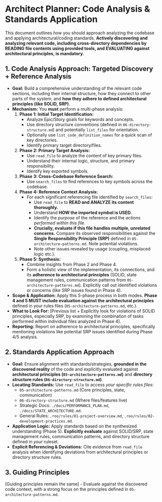 # Architect Planner: Code Analysis & Standards Application

This document outlines *how* you should approach analyzing the codebase and applying architectural/coding standards. **Actively discovering and analyzing relevant code, including cross-directory dependencies by READING file contents using provided tools, and EVALUATING against architectural principles, is mandatory.**

## 1. Code Analysis Approach: Targeted Discovery + Reference Analysis

*   **Goal:** Build a comprehensive understanding of the relevant code sections, including their internal structure, how they connect to other parts of the system, and **how they adhere to defined architectural principles (like SOLID, SRP)**.
*   **Mechanism:** You **must** perform a multi-phase analysis:
    1.  **Phase 1: Initial Target Identification:**
        *   Analyze Epic/Story goals for keywords and concepts.
        *   Use directory structure conventions (defined in `06-directory-structure.md`) and potentially `list_files` for orientation.
        *   Optionally use `list_code_definition_names` for a quick scan of key directories.
        *   Identify primary target directory/files.
    2.  **Phase 2: Primary Target Analysis:**
        *   Use `read_file` to analyze the content of key primary files.
        *   Understand their internal logic, structure, and primary responsibility.
        *   Identify key exported symbols.
    3.  **Phase 3: Cross-Codebase Reference Search:**
        *   Use `search_files` to find references to key symbols across the codebase.
    4.  **Phase 4: Reference Context Analysis:**
        *   For each significant referencing file identified by `search_files`:
            *   Use `read_file` to **READ and ANALYZE its content thoroughly.**
            *   Understand **HOW the imported symbol is USED.**
            *   Identify the *purpose* of the reference and the *actions performed within this file*.
            *   **Crucially, evaluate if this file handles multiple, unrelated concerns.** Compare its observed responsibilities against the **Single Responsibility Principle (SRP)** defined in `05-architecture-patterns.md`. Note potential violations.
            *   Note other issues revealed by usage (coupling, misplaced logic etc.).
    5.  **Phase 5: Synthesis:**
        *   Combine insights from Phase 2 and Phase 4.
        *   Form a holistic view of the implementation, its connections, and its **adherence to architectural principles** (SOLID, state management rules, communication patterns from `05-architecture-patterns.md`). Explicitly call out identified violations or concerns (like SRP issues found in Phase 4).
*   **Scope & Application:** Apply this 5-phase process in both modes. **Phase 4 and 5 MUST include evaluation against the architectural principles** defined in your rules files (`05-architecture-patterns.md`, etc.).
*   **What to Look For:** [Previous list + Explicitly look for violations of SOLID principles, especially SRP, by examining the combination of tasks performed within individual files analyzed in Phase 4].
*   **Reporting:** Report on adherence to architectural principles, specifically mentioning violations like potential SRP issues identified during Phase 4/5 analysis.

## 2. Standards Application Approach

*   **Goal:** Ensure alignment with standards/strategies, **grounded in the discovered reality** of the code and explicitly evaluated against **architectural principles (`05-architecture-patterns.md`)** and **directory structure rules (`06-directory-structure.md`)**.
*   **Locating Standards:** Use `read_file` to access *your specific rules files*:
    *   `05-architecture-patterns.md` (Core principles, state, communication)
    *   `06-directory-structure.md` (Where files/features live)
    *   Strategic Docs: `./docs/PERFORMANCE_PLAN.md`, `./docs/STATE_ARCHITECTURE.md`.
    *   General Rules: `.roo/rules/01-project-overview.md`, `.roo/rules/02-development-practices.md`.
*   **Application Logic:** Apply standards based on the synthesized understanding (Phase 5). **Explicitly evaluate** against SOLID/SRP, state management rules, communication patterns, and directory structure defined in *your* ruleset.
*   **Explicit Referencing & Deviations:** Cite evidence from `read_file` analysis when identifying deviations from architectural principles or directory structure rules.

## 3. Guiding Principles

[Guiding principles remain the same] - Evaluate against the discovered code context, with a strong focus on the principles defined in `05-architecture-patterns.md`.